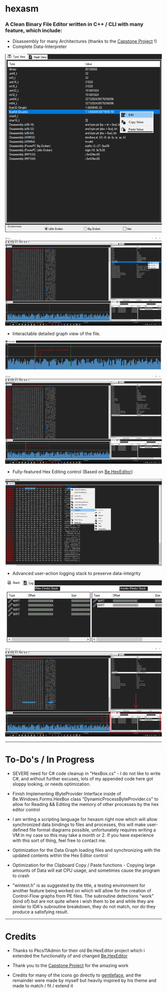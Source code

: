 #                                                                                                       hexasm

###                 A Clean Binary File Editor written in C++ / CLI with many feature, which include:

*  Disassembly for many Architectures (thanks to the [Capstone Project](https://github.com/capstone-engine/capstone) !)
*  Complete Data-Interpreter

![data_interpreter](img/type_view_scoped.png)

![data_interpreter](img/type_context.png)

*  Interactable detailed graph view of the file.

![data_graph](img/graph_view_scoped.png)

![data_graph](img/hover_graph.png)

*  Fully-featured Hex Editing control (Based on [Be.HexEditor](https://github.com/Pkcs11Admin/Be.HexEditor))

![context_hex](img/hex_view_scpoped.png)

*  Advanced user-action logging stack to preserve data-integrity

![undo_redo-stack](img/undo_redo_stack_scoped.png)

![undo_redo-stack](img/undo_redo_stack.png)

---------------------------------------------------------------------------------------------------------------------------------------------------------------------------------------------------------------------------------------------------------------------------------

# To-Do's / In Progress

* SEVERE need for C# code cleanup in "HexBox.cs" - I do not like to write C#, and without further excuses, lots of my appended code here got sloppy looking, or needs optimization.

* Finish Implementing IByteProvider Interface inside of Be.Windows.Forms.HexBox class "DynamicProcessByteProvider.cs" to allow for Reading && Editing the memory of other processes by the hex editor control

* I am writing a scripting language for hexasm right now which will allow synchronized data bindings to files and processes, this will make user-defined file format diagrams possible, unfortunately requires writing a VM in my case so this may take a month or 2. If you have experience with this sort of thing, feel free to contact me.

* Optimization for the Data Graph loading files and synchronizing with the updated contents within the Hex Editor control

* Optimization for the Clipboard Copy / Paste functions - Copying large amounts of Data will eat CPU usage, and sometimes cause the program to crash

* "wintest.h" is as suggested by the title, a testing environment for another feature being worked on which will allow for the creation of Control-Flow graphs from PE files. The subroutine detections "work" (kind of) but are not quite where i wish them to be and while they are similar to IDA's subroutine breakdown, they do not match, nor do they produce a satisfying result.

---------------------------------------------------------------------------------------------------------------------------------------------------------------------------------------------------------------------------------------------------------------------------------

# Credits

* Thanks to Pkcs11Admin for their old Be.HexEditor project which i extended the functionality of and changed [Be.HexEditor](https://github.com/Pkcs11Admin/Be.HexEditor)

* Thank you to the [Capstone Project](https://github.com/capstone-engine/capstone) for the amazing work

* Credits for many of the icons go directly to [gentleface](http://gentleface.com/), and the remainder were made by myself but heavily inspired by his theme and made to match / fit / extend it
